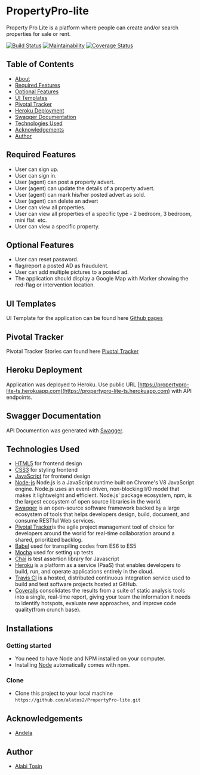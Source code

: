 # PropertyPro-lite

Property Pro Lite is a platform where people can create and/or search properties for sale or rent.

[![Build Status](https://travis-ci.org/alatos2/PropertyPro-lite.svg?branch=develop)](https://travis-ci.org/alatos2/PropertyPro-lite) [![Maintainability](https://api.codeclimate.com/v1/badges/140ebd23e0853d45f9dd/maintainability)](https://codeclimate.com/github/alatos2/PropertyPro-lite/maintainability) [![Coverage Status](https://coveralls.io/repos/github/alatos2/PropertyPro-lite/badge.svg?branch=develop&service=github)](https://coveralls.io/github/alatos2/PropertyPro-lite?branch=develop)

## Table of Contents

* [About](#propertypro-lite)
* [Required Features](#required-features)
* [Optional Features](#optional-features)
* [UI Templates](#ui-templates)
* [Pivotal Tracker](#pivotal-tracker)
* [Heroku Deployment](#heroku-deployment)
* [Swagger Documentation](#swagger-documentation)
* [Technologies Used](#technologies-used)
* [Acknowledgements](#acknowledgements)
* [Author](#author)

## Required Features

* User can sign up.
* User can sign in. 
* User (agent) can post a property advert.
* User (agent) can update the details of a property advert.
* User (agent) can mark his/her posted advert as sold.
* User (agent) can delete an advert
* User can view all properties.
* User can view all properties of a specific type - 2 bedroom, 3 bedroom, mini flat  etc.
* User can view a specific property.

## Optional Features

* User can reset password.
* flag/report​ a posted AD as fraudulent.
* User can add multiple pictures to a posted ad.
* The application should display a Google Map with Marker showing the red-flag or intervention location.

## UI Templates

UI Template for the application can be found here [Github pages](https://alatos2.github.io/PropertyPro-lite/UI/)

## Pivotal Tracker

Pivotal Tracker Stories can found here [Pivotal Tracker](https://www.pivotaltracker.com/n/projects/2355268)

## Heroku Deployment

Application was deployed to Heroku. Use public URL [https://propertypro-lite-ts.herokuapp.com](https://propertypro-lite-ts.herokuapp.com) with API endpoints.

## Swagger Documentation

API Documention was generated with [Swagger](https://propertypro-lite-ts.herokuapp.com/api-docs/).

## Technologies Used

* [HTML5](https://developer.mozilla.org/en-US/docs/Web/Guide/HTML/HTML5) for frontend design
* [CSS3](https://developer.mozilla.org/en-US/docs/Web/CSS/CSS3) for styling frontend
* [JavaScript](https://developer.mozilla.org/en-US/docs/Web/JavaScript) for frontend design
* [Node-js](https://nodejs.org/en/) Node.js is a JavaScript runtime built on Chrome's V8 JavaScript engine. Node.js uses an event-driven, non-blocking I/O model that makes it lightweight and efficient. Node.js' package ecosystem, npm, is the largest ecosystem of open source libraries in the world.
* [Swagger](https://swagger.io/) is an open-source software framework backed by a large ecosystem of tools that helps developers design, build, document, and consume RESTful Web services.
* [Pivotal Tracker](https://www.pivotaltracker.com/)is the agile project management tool of choice for developers around the world for real-time collaboration around a shared, prioritized backlog.
* [Babel](https://babeljs.io/) used for transpiling codes from ES6 to ES5
* [Mocha](https://mochajs.org/) used for setting up tests
* [Chai](https://chaijs.com/) is test assertion library for Javascript
* [Heroku](https://www.heroku.com/) is a platform as a service (PaaS) that enables developers to build, run, and operate applications entirely in the cloud.
* [Travis CI](https://travis-ci.org/) is a hosted, distributed continuous integration service used to build and test software projects hosted at GitHub.
* [Coveralls](https://codeclimate.com/) consolidates the results from a suite of static analysis tools into a single, real-time report, giving your team the information it needs to identify hotspots, evaluate new approaches, and improve code quality(from crunch base).

## Installations

### Getting started

* You need to have Node and NPM installed on your computer.
* Installing [Node](node) automatically comes with npm.

### Clone

* Clone this project to your local machine `https://github.com/alatos2/PropertyPro-lite.git`

## Acknowledgements

* [Andela](https://andela.com/)

## Author

* [Alabi Tosin](https://github.com/alatos2)


